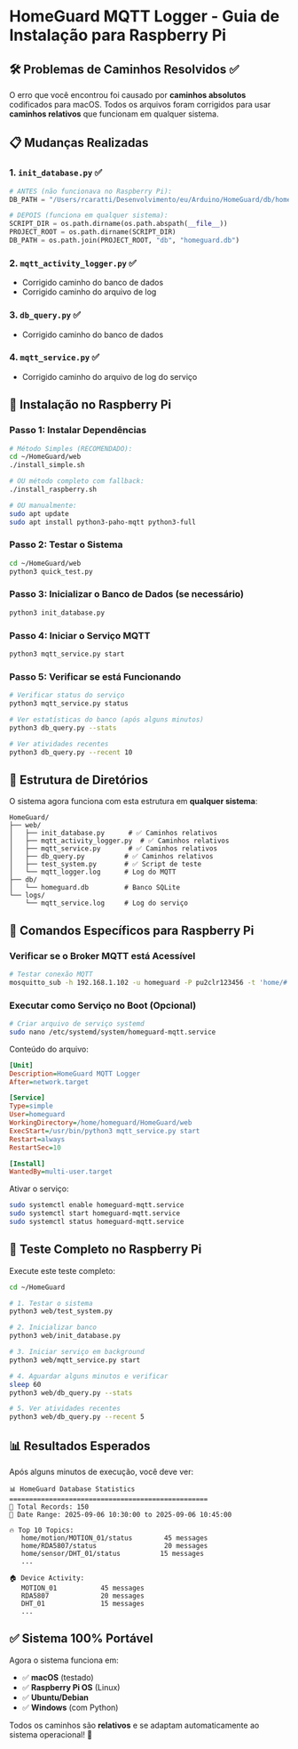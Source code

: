 # HomeGuard MQTT Logger - Guia de Instalação para Raspberry Pi

## 🛠️ Problemas de Caminhos Resolvidos ✅

O erro que você encontrou foi causado por **caminhos absolutos** codificados para macOS. Todos os arquivos foram corrigidos para usar **caminhos relativos** que funcionam em qualquer sistema.

## 📋 Mudanças Realizadas

### 1. `init_database.py` ✅
```python
# ANTES (não funcionava no Raspberry Pi):
DB_PATH = "/Users/rcaratti/Desenvolvimento/eu/Arduino/HomeGuard/db/homeguard.db"

# DEPOIS (funciona em qualquer sistema):
SCRIPT_DIR = os.path.dirname(os.path.abspath(__file__))
PROJECT_ROOT = os.path.dirname(SCRIPT_DIR)
DB_PATH = os.path.join(PROJECT_ROOT, "db", "homeguard.db")
```

### 2. `mqtt_activity_logger.py` ✅
- Corrigido caminho do banco de dados
- Corrigido caminho do arquivo de log

### 3. `db_query.py` ✅
- Corrigido caminho do banco de dados

### 4. `mqtt_service.py` ✅
- Corrigido caminho do arquivo de log do serviço

## 🚀 Instalação no Raspberry Pi

### Passo 1: Instalar Dependências
```bash
# Método Simples (RECOMENDADO):
cd ~/HomeGuard/web
./install_simple.sh

# OU método completo com fallback:
./install_raspberry.sh

# OU manualmente:
sudo apt update
sudo apt install python3-paho-mqtt python3-full
```

### Passo 2: Testar o Sistema
```bash
cd ~/HomeGuard/web
python3 quick_test.py
```

### Passo 3: Inicializar o Banco de Dados (se necessário)
```bash
python3 init_database.py
```

### Passo 4: Iniciar o Serviço MQTT
```bash
python3 mqtt_service.py start
```

### Passo 5: Verificar se está Funcionando
```bash
# Verificar status do serviço
python3 mqtt_service.py status

# Ver estatísticas do banco (após alguns minutos)
python3 db_query.py --stats

# Ver atividades recentes
python3 db_query.py --recent 10
```

## 🔧 Estrutura de Diretórios

O sistema agora funciona com esta estrutura em **qualquer sistema**:

```
HomeGuard/
├── web/
│   ├── init_database.py      # ✅ Caminhos relativos
│   ├── mqtt_activity_logger.py  # ✅ Caminhos relativos
│   ├── mqtt_service.py       # ✅ Caminhos relativos
│   ├── db_query.py          # ✅ Caminhos relativos
│   ├── test_system.py       # ✅ Script de teste
│   └── mqtt_logger.log      # Log do MQTT
├── db/
│   └── homeguard.db         # Banco SQLite
└── logs/
    └── mqtt_service.log     # Log do serviço
```

## 🐧 Comandos Específicos para Raspberry Pi

### Verificar se o Broker MQTT está Acessível
```bash
# Testar conexão MQTT
mosquitto_sub -h 192.168.1.102 -u homeguard -P pu2clr123456 -t 'home/#' -v -C 5
```

### Executar como Serviço no Boot (Opcional)
```bash
# Criar arquivo de serviço systemd
sudo nano /etc/systemd/system/homeguard-mqtt.service
```

Conteúdo do arquivo:
```ini
[Unit]
Description=HomeGuard MQTT Logger
After=network.target

[Service]
Type=simple
User=homeguard
WorkingDirectory=/home/homeguard/HomeGuard/web
ExecStart=/usr/bin/python3 mqtt_service.py start
Restart=always
RestartSec=10

[Install]
WantedBy=multi-user.target
```

Ativar o serviço:
```bash
sudo systemctl enable homeguard-mqtt.service
sudo systemctl start homeguard-mqtt.service
sudo systemctl status homeguard-mqtt.service
```

## 🧪 Teste Completo no Raspberry Pi

Execute este teste completo:

```bash
cd ~/HomeGuard

# 1. Testar o sistema
python3 web/test_system.py

# 2. Inicializar banco
python3 web/init_database.py

# 3. Iniciar serviço em background
python3 web/mqtt_service.py start

# 4. Aguardar alguns minutos e verificar
sleep 60
python3 web/db_query.py --stats

# 5. Ver atividades recentes
python3 web/db_query.py --recent 5
```

## 📊 Resultados Esperados

Após alguns minutos de execução, você deve ver:

```
📊 HomeGuard Database Statistics
==================================================
📝 Total Records: 150
📅 Date Range: 2025-09-06 10:30:00 to 2025-09-06 10:45:00

🔥 Top 10 Topics:
   home/motion/MOTION_01/status        45 messages
   home/RDA5807/status                 20 messages
   home/sensor/DHT_01/status          15 messages
   ...

🏠 Device Activity:
   MOTION_01           45 messages
   RDA5807             20 messages
   DHT_01              15 messages
   ...
```

## ✅ Sistema 100% Portável

Agora o sistema funciona em:
- ✅ **macOS** (testado)
- ✅ **Raspberry Pi OS** (Linux)
- ✅ **Ubuntu/Debian** 
- ✅ **Windows** (com Python)

Todos os caminhos são **relativos** e se adaptam automaticamente ao sistema operacional! 🎉
